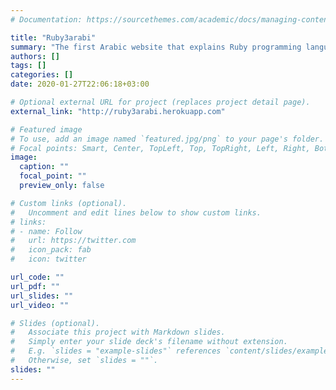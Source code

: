 ```yaml
---
# Documentation: https://sourcethemes.com/academic/docs/managing-content/

title: "Ruby3arabi"
summary: "The first Arabic website that explains Ruby programming language and provides online interpreter to allow users to run their codes while learning."
authors: []
tags: []
categories: []
date: 2020-01-27T22:06:18+03:00

# Optional external URL for project (replaces project detail page).
external_link: "http://ruby3arabi.herokuapp.com"

# Featured image
# To use, add an image named `featured.jpg/png` to your page's folder.
# Focal points: Smart, Center, TopLeft, Top, TopRight, Left, Right, BottomLeft, Bottom, BottomRight.
image:
  caption: ""
  focal_point: ""
  preview_only: false

# Custom links (optional).
#   Uncomment and edit lines below to show custom links.
# links:
# - name: Follow
#   url: https://twitter.com
#   icon_pack: fab
#   icon: twitter

url_code: ""
url_pdf: ""
url_slides: ""
url_video: ""

# Slides (optional).
#   Associate this project with Markdown slides.
#   Simply enter your slide deck's filename without extension.
#   E.g. `slides = "example-slides"` references `content/slides/example-slides.md`.
#   Otherwise, set `slides = ""`.
slides: ""
---
```

